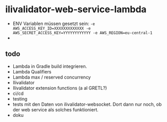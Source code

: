 # ilivalidator-web-service-lambda

- ENV Variablen müssen gesetzt sein: `-e AWS_ACCESS_KEY_ID=XXXXXXXXXXXXX -e AWS_SECRET_ACCESS_KEY=YYYYYYYYYYYY -e AWS_REGION=eu-central-1` 
- 


## todo
- Lambda in Gradle build integrieren.
- Lambda Qualifiers
- Lambda max / reserved concurrency
- Ilivalidator
- Ilivalidator extension functions (a al GRETL?)
- ci/cd
- testing
- tests mit den Daten von ilivalidator-websocket. Dort dann nur noch, ob der web service als solches funktioniert.
- doku